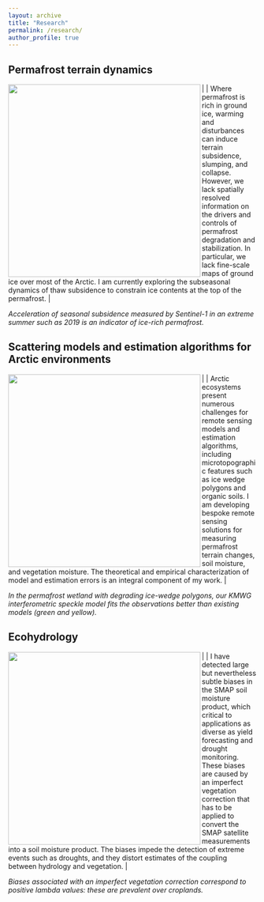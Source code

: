 ```yaml
---
layout: archive
title: "Research"
permalink: /research/
author_profile: true
---
```



## Permafrost terrain dynamics

|<a href="http://szwieback.github.io/files/kivalinats.png"><img src="http://szwieback.github.io/files/kivalinats.png" align="left" width="390" ></a> | Where permafrost is rich in ground ice, warming and disturbances can induce terrain subsidence, slumping, and collapse. However, we lack spatially resolved information on the drivers and controls of permafrost degradation and stabilization. In particular, we lack fine-scale maps of ground ice over most of the Arctic. I am currently exploring the subseasonal dynamics of thaw subsidence to constrain ice contents at the top of the permafrost. |

*Acceleration of seasonal subsidence measured by Sentinel-1 in an extreme summer such as 2019 is an indicator of ice-rich permafrost.*

## Scattering models and estimation algorithms for Arctic environments
|<a href="http://szwieback.github.io/files/speckle.png"><img src="http://szwieback.github.io/files/speckle.png" align="left" width="390" ></a> | Arctic ecosystems present numerous challenges for remote sensing models and estimation algorithms, including microtopographic features such as ice wedge polygons and organic soils. I am developing bespoke remote sensing solutions for measuring permafrost terrain changes, soil moisture, and vegetation moisture. The theoretical and empirical characterization of model and estimation errors is an integral component of my work.  |

*In the permafrost wetland with degrading ice-wedge polygons, our KMWG interferometric speckle model fits the observations better than existing models (green and yellow).*

## Ecohydrology

|<a href="http://szwieback.github.io/files/maplambda.png"><img src="http://szwieback.github.io/files/maplambda.png" align="left" width="390" ></a> | I have detected large but nevertheless subtle biases in the SMAP soil moisture product, which critical to applications as diverse as yield forecasting and drought monitoring. These biases are caused by an imperfect vegetation correction that has to be applied to convert the SMAP satellite measurements into a soil moisture product. The biases impede the detection of extreme events such as droughts, and they distort estimates of the coupling between hydrology and vegetation. |

*Biases associated with an imperfect vegetation correction correspond to positive lambda values: these are prevalent over croplands.*

